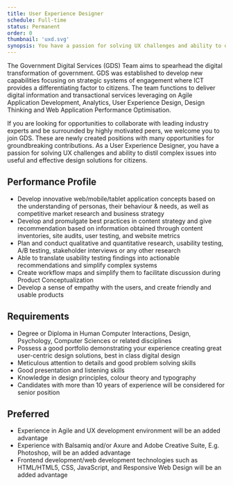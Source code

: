 ```yaml
---
title: User Experience Designer
schedule: Full-time
status: Permanent
order: 0
thumbnail: 'uxd.svg'
synopsis: You have a passion for solving UX challenges and ability to distil complex issues into useful and effective design solutions for citizens.
---
```


The Government Digital Services (GDS) Team aims to spearhead the digital transformation of government.
GDS was established to develop new capabilities focusing on strategic systems of engagement where ICT provides a differentiating factor to citizens. The team functions to deliver digital information and transactional services leveraging on Agile Application Development, Analytics, User Experience Design, Design Thinking and Web Application Performance Optimisation.

If you are looking for opportunities to collaborate with leading industry experts and be surrounded by highly motivated peers, we welcome you to join GDS. These are newly created positions with many opportunities for groundbreaking contributions.
As a User Experience Designer, you have a passion for solving UX challenges and ability to distil complex issues into useful and effective design solutions for citizens.

## Performance Profile

* Develop innovative web/mobile/tablet application concepts based on the understanding of personas, their behaviour & needs, as well as competitive market research and business strategy
* Develop and promulgate best practices in content strategy and give recommendation based on information obtained through content inventories, site audits, user testing, and website metrics
* Plan and conduct qualitative and quantitative research, usability testing, A/B testing, stakeholder interviews or any other research
* Able to translate usability testing findings into actionable recommendations and simplify complex systems
* Create workflow maps and simplify them to facilitate discussion during Product Conceptualization
* Develop a sense of empathy with the users, and create friendly and usable products

## Requirements

* Degree or Diploma in Human Computer Interactions, Design, Psychology, Computer Sciences or related disciplines
* Possess a good portfolio demonstrating your experience creating great user-centric design solutions, best in class digital design
* Meticulous attention to details and good problem solving skills
* Good presentation and listening skills
* Knowledge in design principles, colour theory and typography
* Candidates with more than 10 years of experience will be considered for senior position

## Preferred

* Experience in Agile and UX development environment will be an added advantage
* Experience with Balsamiq and/or Axure and Adobe Creative Suite, E.g. Photoshop, will be an added advantage
* Frontend development/web development technologies such as HTML/HTML5, CSS, JavaScript, and Responsive Web Design will be an added advantage

